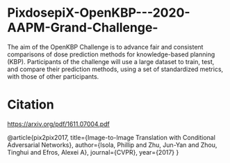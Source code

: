 # PixdosepiX-OpenKBP---2020-AAPM-Grand-Challenge-
The aim of the OpenKBP Challenge is to advance fair and consistent comparisons of dose prediction methods for knowledge-based planning (KBP). Participants of the challenge will use a large dataset to train, test, and compare their prediction methods, using a set of standardized metrics, with those of other participants.

# Citation

https://arxiv.org/pdf/1611.07004.pdf

@article{pix2pix2017,
  title={Image-to-Image Translation with Conditional Adversarial Networks},
  author={Isola, Phillip and Zhu, Jun-Yan and Zhou, Tinghui and Efros, Alexei A},
  journal={CVPR},
  year={2017}
}
